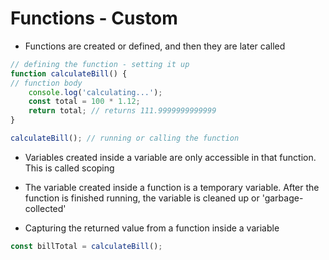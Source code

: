 # Functions - Custom

* Functions are created or defined, and then they are later called

```javascript
// defining the function - setting it up
function calculateBill() {
// function body
    console.log('calculating...');
    const total = 100 * 1.12;
    return total; // returns 111.9999999999999
}

calculateBill(); // running or calling the function
```

* Variables created inside a variable are only accessible in that function. This is called scoping

* The variable created inside a function is a temporary variable. After the function is finished running, the variable is cleaned up or 'garbage-collected'

* Capturing the returned value from a function inside a variable

```javascript
const billTotal = calculateBill();
```